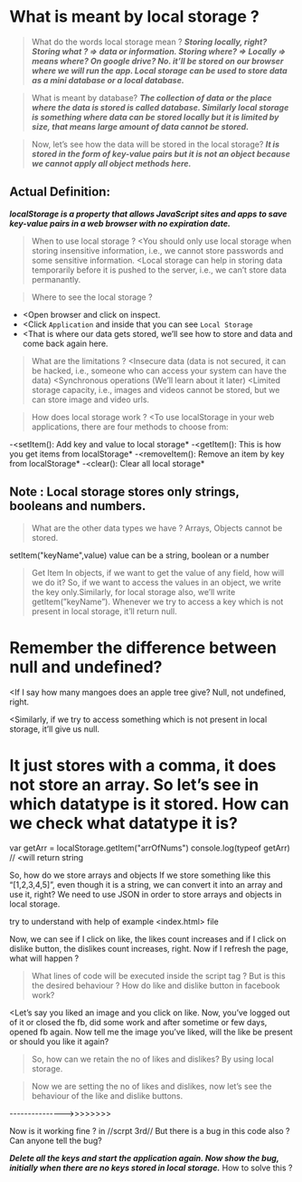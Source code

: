 # What is meant by local storage ?

> What do the words local storage mean ?
***Storing locally, right? Storing what ? ⇒ data or information. Storing where? ⇒ Locally ⇒ means where? On google drive? No. it’ll be stored on our browser where we will run the app. Local storage can be used to store data as a mini database or a local database.***

> What is meant by database?
***The collection of data or the place where the data is stored is called database. Similarly local storage is something where data can be stored locally but it is limited by size, that means large amount of data cannot be stored.***

> Now, let’s see how the data will be stored in the local storage? 
***It is stored in the form of key-value pairs but it is not an object because we cannot apply all object methods here.***


## Actual Definition: 
***localStorage is a property that allows JavaScript sites and apps to save key-value pairs in a web browser with no expiration date.***

> When to use local storage ?
 <You should only use local storage when storing insensitive information, i.e., we cannot store passwords and some sensitive information.
 <Local storage can help in storing data temporarily before it is pushed to the server, i.e., we can’t store data permanantly.

> Where to see the local storage ?
- <Open browser and click on inspect.
- <Click `Application` and inside that you can see `Local Storage`
- <That is where our data gets stored, we’ll see how to store and data and come back again here.

> What are the limitations ?
<Insecure data (data is not secured, it can be hacked, i.e., someone who can access your system can have the data)
<Synchronous operations (We’ll learn about it later)
<Limited storage capacity, i.e., images and videos cannot be stored, but we can store image and video urls.

> How does local storage work ?
<To use localStorage in your web applications, there are four methods to choose from:

-<setItem(): Add key and value to local storage*
-<getItem(): This is how you get items from localStorage*
-<removeItem(): Remove an item by key from localStorage*
-<clear(): Clear all local storage*

## Note : Local storage stores only strings, booleans and numbers.
> What are the other data types we have ? 
Arrays, Objects cannot be stored.

setItem("keyName",value)
value can be a string, boolean or a number

> Get Item
> In objects, if we want to get the value of any field, how will we do it?
> So, if we want to access the values in an object, we write the key only.Similarly, for local storage also, we’ll write getItem(”keyName”).
> Whenever we try to access a key which is not present in local storage, it’ll return null.


# Remember the difference between null and undefined?
<If I say how many mangoes does an apple tree give? Null, not undefined, right.

<Similarly, if we try to access something which is not present in local storage, it’ll give us null.


# It just stores with a comma, it does not store an array. So let’s see in which datatype is it stored. How can we check what datatype it is?

var getArr = localStorage.getItem("arrOfNums")
console.log(typeof getArr) // <will return string

So, how do we store arrays and objects
If we store something like this “[1,2,3,4,5]”, even though it is a string, we can convert it into an array and use it, right?
We need to use JSON in order to store arrays and objects in local storage.

try to understand with help of example <index.html> file

Now, we can see if I click on like, the likes count increases and if I click on dislike button, the dislikes count increases, right. Now if I refresh the page, what will happen ?

>What lines of code will be executed inside the script tag ?
>But is this the desired behaviour ?
>How do like and dislike button in facebook work?

<Let’s say you liked an image and you click on like. Now, you’ve logged out of it or closed the fb, did some work and after sometime or few days, opened fb again. Now tell me the image you’ve liked, will the like be present or should you like it again?

>So, how can we retain the no of likes and dislikes?
>By using local storage.

>Now we are setting the no of likes and dislikes, now let’s see the behaviour of the like and dislike buttons.

--------------->>>>>>>>

Now is it working fine ? in //scrpt 3rd//
But there is a bug in this code also ? Can anyone tell the bug?

***Delete all the keys and start the application again. Now show the bug, initially when there are no keys stored in local storage.***
How to solve this ?

